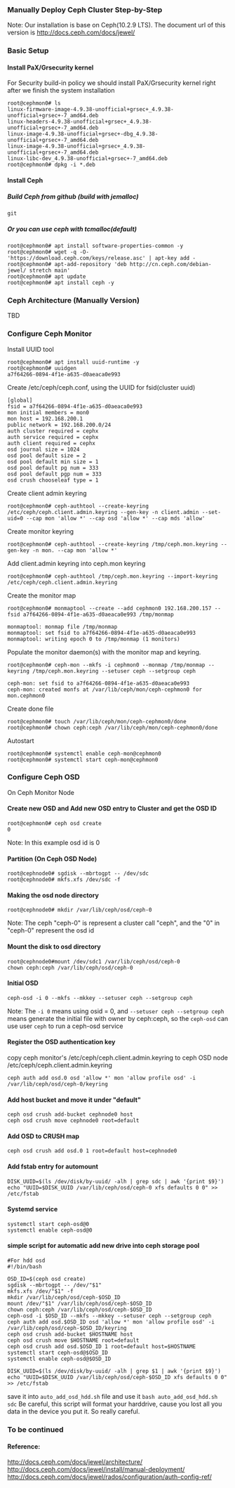 ### Manually Deploy Ceph Cluster Step-by-Step

Note: Our installation is base on Ceph(10.2.9 LTS). The document url of this
version is http://docs.ceph.com/docs/jewel/

### Basic Setup

#### Install PaX/Grsecurity kernel

For Security build-in policy we should install PaX/Grsecurity kernel right
after we finish the system installation

```
root@cephmon0# ls
linux-firmware-image-4.9.38-unofficial+grsec+_4.9.38-unofficial+grsec+-7_amd64.deb
linux-headers-4.9.38-unofficial+grsec+_4.9.38-unofficial+grsec+-7_amd64.deb
linux-image-4.9.38-unofficial+grsec+-dbg_4.9.38-unofficial+grsec+-7_amd64.deb
linux-image-4.9.38-unofficial+grsec+_4.9.38-unofficial+grsec+-7_amd64.deb
linux-libc-dev_4.9.38-unofficial+grsec+-7_amd64.deb
root@cephmon0# dpkg -i *.deb
```

#### Install Ceph

##### Build Ceph from github (build with jemalloc)

```
git 
```



##### Or you can use ceph with tcmalloc(default)

```
root@cephmon0# apt install software-properties-common -y
root@cephmon0# wget -q -O- 'https://download.ceph.com/keys/release.asc' | apt-key add -
root@cephmon0# apt-add-repository 'deb http://cn.ceph.com/debian-jewel/ stretch main'
root@cephmon0# apt update
root@cephmon0# apt install ceph -y
```

### Ceph Architecture (Manually Version)

TBD

### Configure Ceph Monitor

Install UUID tool

```
root@cephmon0# apt install uuid-runtime -y
root@cephmon0# uuidgen
a7f64266-0894-4f1e-a635-d0aeaca0e993
```

Create /etc/ceph/ceph.conf, using the UUID for fsid(cluster uuid)

```
[global]
fsid = a7f64266-0894-4f1e-a635-d0aeaca0e993
mon initial members = mon0
mon host = 192.168.200.1
public network = 192.168.200.0/24
auth cluster required = cephx
auth service required = cephx
auth client required = cephx
osd journal size = 1024
osd pool default size = 2
osd pool default min size = 1
osd pool default pg num = 333
osd pool default pgp num = 333
osd crush chooseleaf type = 1
```

Create client admin keyring

```
root@cephmon0# ceph-authtool --create-keyring /etc/ceph/ceph.client.admin.keyring --gen-key -n client.admin --set-uid=0 --cap mon 'allow *' --cap osd 'allow *' --cap mds 'allow'
```

Create monitor keyring

```
root@cephmon0# ceph-authtool --create-keyring /tmp/ceph.mon.keyring --gen-key -n mon. --cap mon 'allow *'
```

Add client.admin keyring into ceph.mon keyring

```
root@cephmon0# ceph-authtool /tmp/ceph.mon.keyring --import-keyring /etc/ceph/ceph.client.admin.keyring
```

Create the monitor map

```
root@cephmon0# monmaptool --create --add cephmon0 192.168.200.157 --fsid a7f64266-0894-4f1e-a635-d0aeaca0e993 /tmp/monmap

monmaptool: monmap file /tmp/monmap
monmaptool: set fsid to a7f64266-0894-4f1e-a635-d0aeaca0e993
monmaptool: writing epoch 0 to /tmp/monmap (1 monitors)
```

Populate the monitor daemon(s) with the monitor map and keyring.

```
root@cephmon0# ceph-mon --mkfs -i cephmon0 --monmap /tmp/monmap --keyring /tmp/ceph.mon.keyring --setuser ceph --setgroup ceph

ceph-mon: set fsid to a7f64266-0894-4f1e-a635-d0aeaca0e993
ceph-mon: created monfs at /var/lib/ceph/mon/ceph-cephmon0 for mon.cephmon0
```
Create done file

```
root@cephmon0# touch /var/lib/ceph/mon/ceph-cephmon0/done
root@cephmon0# chown ceph:ceph /var/lib/ceph/mon/ceph-cephmon0/done
```

Autostart

```
root@cephmon0# systemctl enable ceph-mon@cephmon0
root@cephmon0# systemctl start ceph-mon@cephmon0
```

### Configure Ceph OSD

On Ceph Monitor Node

#### Create new OSD and Add new OSD entry to Cluster and get the OSD ID
```
root@cephmon0# ceph osd create 
0
```
Note: In this example osd id is 0

#### Partition (On Ceph OSD Node)

```
root@cephnode0# sgdisk --mbrtogpt -- /dev/sdc
root@cephnode0# mkfs.xfs /dev/sdc -f
```

#### Making the osd node directory

```
root@cephnode0# mkdir /var/lib/ceph/osd/ceph-0
```
Note: The ceph "ceph-0" is represent a cluster call "ceph", and the "0" in
"ceph-0" represent the osd id

#### Mount the disk to osd directory

```
root@cephnode0#mount /dev/sdc1 /var/lib/ceph/osd/ceph-0
chown ceph:ceph /var/lib/ceph/osd/ceph-0
```

#### Initial OSD

```
ceph-osd -i 0 --mkfs --mkkey --setuser ceph --setgroup ceph
```
Note: The `-i 0` means using osid = 0, and `--setuser ceph --setgroup ceph` means generate the initial file with owner by ceph:ceph, so the `ceph-osd` can use user `ceph` to run a ceph-osd service

#### Register the OSD authentication key

copy ceph monitor's /etc/ceph/ceph.client.admin.keyring to ceph OSD node /etc/ceph/ceph.client.admin.keyring

```
ceph auth add osd.0 osd 'allow *' mon 'allow profile osd' -i /var/lib/ceph/osd/ceph-0/keyring
```

#### Add host bucket and move it under "default"

```
ceph osd crush add-bucket cephnode0 host
ceph osd crush move cephnode0 root=default
```

#### Add OSD to CRUSH map

```
ceph osd crush add osd.0 1 root=default host=cephnode0
```

#### Add fstab entry for automount

```
DISK_UUID=$(ls /dev/disk/by-uuid/ -alh | grep sdc | awk '{print $9}')
echo "UUID=$DISK_UUID /var/lib/ceph/osd/ceph-0 xfs defaults 0 0" >> /etc/fstab
```

#### Systemd service

```
systemctl start ceph-osd@0
systemctl enable ceph-osd@0
```

#### simple script for automatic add new drive into ceph storage pool

```
#For hdd osd
#!/bin/bash

OSD_ID=$(ceph osd create)
sgdisk --mbrtogpt -- /dev/"$1"
mkfs.xfs /dev/"$1" -f
mkdir /var/lib/ceph/osd/ceph-$OSD_ID
mount /dev/"$1" /var/lib/ceph/osd/ceph-$OSD_ID
chown ceph:ceph /var/lib/ceph/osd/ceph-$OSD_ID
ceph-osd -i $OSD_ID --mkfs --mkkey --setuser ceph --setgroup ceph
ceph auth add osd.$OSD_ID osd 'allow *' mon 'allow profile osd' -i /var/lib/ceph/osd/ceph-$OSD_ID/keyring
ceph osd crush add-bucket $HOSTNAME host
ceph osd crush move $HOSTNAME root=default
ceph osd crush add osd.$OSD_ID 1 root=default host=$HOSTNAME
systemctl start ceph-osd@$OSD_ID
systemctl enable ceph-osd@$OSD_ID

DISK_UUID=$(ls /dev/disk/by-uuid/ -alh | grep $1 | awk '{print $9}')
echo "UUID=$DISK_UUID /var/lib/ceph/osd/ceph-$OSD_ID xfs defaults 0 0" >> /etc/fstab
```
save it into `auto_add_osd_hdd.sh` file and use it `bash auto_add_osd_hdd.sh sdc`
Be careful, this script will format your harddrive, cause you lost all you data in the device you put it.
So really careful.




### To be continued


#### Reference:
http://docs.ceph.com/docs/jewel/architecture/   
http://docs.ceph.com/docs/jewel/install/manual-deployment/   
http://docs.ceph.com/docs/jewel/rados/configuration/auth-config-ref/   

